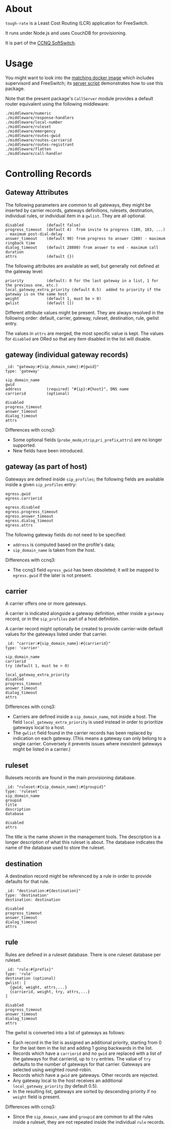 About
=====

`tough-rate` is a Least Cost Routing (LCR) application for FreeSwitch.

It runs under Node.js and uses CouchDB for provisioning.

It is part of the [CCNQ SoftSwitch](http://ccnq.shimaore.net/).

Usage
=====

You might want to look into the [matching docker image](https://github.com/shimaore/docker.tough-rate) which includes supervisord and FreeSwitch; its [server script](https://github.com/shimaore/docker.tough-rate/blob/master/server.coffee.md) demonstrates how to use this package.

Note that the present package's `CallServer` module provides a default router equivalent using the following middleware:

    ./middleware/numeric
    ./middleware/response-handlers
    ./middleware/local-number
    ./middleware/ruleset
    ./middleware/emergency
    ./middleware/routes-gwid
    ./middleware/routes-carrierid
    ./middleware/routes-registrant
    ./middleware/flatten
    ./middleware/call-handler

Controlling Records
===================

Gateway Attributes
------------------

The following parameters are common to all gateways, they might be inserted by carrier records, gateways definitions, rulesets, destination, individual rules, or individual item in a `gwlist`.
They are all optional.

    disabled          (default false)
    progress_timeout  (default 4)  from invite to progress (180, 183, ...) - maximum post-dial-delay
    answer_timeout    (default 90) from progress to answer (200) - maximum ringback time
    dialog_timeout    (default 28800) from answer to end - maximum call duration
    attrs             (default {})

The following attributes are available as well, but generally not defined at the gateway level:

    priority          (default: 0 for the last gateway in a list, 1 for the previous one, etc.)
    local_gateway_extra_priority (default 0.5)  added to priority if the gateway is on the same host
    weight            (default 1, must be > 0)
    gwlist            (default [])

Different attribute values might be present. They are always resolved in the following order: default, carrier, gateway, ruleset, destination, rule, gwlist entry.

The values in `attrs` are merged, the most specific value is kept.
The values for `disabled` are ORed so that any item disabled in the list will disable.

gateway (individual gateway records)
------------------------------------

    _id: "gateway:#{sip_domain_name}:#{gwid}"
    type: 'gateway'

    sip_domain_name
    gwid
    address           (required) "#{ip}:#{host}", DNS name
    carrierid         (optional)

    disabled
    progress_timeout
    answer_timeout
    dialog_timeout
    attrs

Differences with ccnq3:
- Some optional fields (`probe_mode`,`strip`,`pri_prefix`,`attrs`) are no longer supported.
- New fields have been introduced.


gateway (as part of host)
-------------------------

Gateways are defined inside `sip_profiles`; the following fields are available inside a given `sip_profiles` entry:

    egress.gwid
    egress.carrierid

    egress.disabled
    egress.progress_timeout
    egress.answer_timeout
    egress.dialog_timeout
    egress.attrs

The following gateway fields do not need to be specified:
- `address` is computed based on the profile's data;
- `sip_domain_name` is taken from the host.

Differences with ccnq3:
- The ccnq3 field `egress_gwid` has been obsoleted; it will be mapped to `egress.gwid` if the later is not present.


carrier
-------

A carrier offers one or more gateways.

A carrier is indicated alongside a gateway definition, either inside a `gateway` record, or in the `sip_profiles` part of a host definition.

A carrier record might optionally be created to provide carrier-wide default values for the gateways listed under that carrier.

    _id: "carrier:#{sip_domain_name}:#{carrierid}"
    type: 'carrier'

    sip_domain_name
    carrierid
    try (default 1, must be > 0)

    local_gateway_extra_priority
    disabled
    progress_timeout
    answer_timeout
    dialog_timeout
    attrs

Differences with ccnq3:
- Carriers are defined inside a `sip_domain_name`, not inside a host. The field `local_gateway_extra_priority` is used instead in order to prioritize gateways local to a host.
- The `gwlist` field found in the carrier records has been replaced by indication on each gateway. (This means a gateway can only belong to a single carrier. Conversely it prevents issues where inexistent gateways might be listed in a carrier.)


ruleset
-------

Rulesets records are found in the main provisioning database.

    _id: "ruleset:#{sip_domain_name}:#{groupid}"
    type: 'ruleset'
    sip_domain_name
    groupid
    title
    description
    database

    disabled
    attrs

The title is the name shown in the management tools.
The description is a longer description of what this ruleset is about.
The database indicates the name of the database used to store the ruleset.

destination
-----------

A destination record might be referenced by a rule in order to provide defaults for that rule.

    _id: "destination:#{destination}"
    type: 'destination'
    destination: destination

    disabled
    progress_timeout
    answer_timeout
    dialog_timeout
    attrs

rule
----

Rules are defined in a ruleset database. There is one ruleset database per ruleset.

    _id: "rule:#{prefix}"
    type: 'rule'
    destination (optional)
    gwlist: [
      {gwid, weight, attrs,...}
      {carrierid, weight, try, attrs,...}
    ]

    disabled
    progress_timeout
    answer_timeout
    dialog_timeout
    attrs


The gwlist is converted into a list of gateways as follows:
- Each record in the list is assigned an additional priority, starting from 0 for the last item in the list and adding 1 going backwards in the list.
- Records which have a `carrierid` and no `gwid` are replaced with a list of the gateways for that carrierid, up to `try` entries. The value of `try` defaults to the number of gateways for that carrier. Gateways are selected using weighted round-robin.
- Records which have a `gwid` are gateways. Other records are rejected.
- Any gateway local to the host receives an additional `local_gateway_priority` (by default 0.5).
- In the resulting list, gateways are sorted by descending priority if no `weight` field is present.

Differences with ccnq3:
- Since the `sip_domain_name` and `groupid` are common to all the rules inside a ruleset, they are not repeated inside the individual `rule` records.
